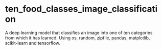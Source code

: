 # ten_food_classes_image_classification
A deep learning model that classifies an image into one of ten categories from which it has learned.
Using os, random, zipfile, pandas, matplotlib, scikit-learn and tensorflow.

